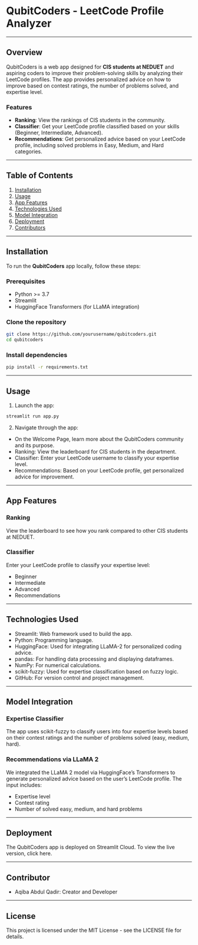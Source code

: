 # QubitCoders - LeetCode Profile Analyzer

---
## Overview
QubitCoders is a web app designed for **CIS students at NEDUET** and aspiring coders to improve their problem-solving skills by analyzing their LeetCode profiles. The app provides personalized advice on how to improve based on contest ratings, the number of problems solved, and expertise level.

### Features
- **Ranking**: View the rankings of CIS students in the community.
- **Classifier**: Get your LeetCode profile classified based on your skills (Beginner, Intermediate, Advanced).
- **Recommendations**: Get personalized advice based on your LeetCode profile, including solved problems in Easy, Medium, and Hard categories.

---

## Table of Contents
1. [Installation](#installation)
2. [Usage](#usage)
3. [App Features](#app-features)
4. [Technologies Used](#technologies-used)
5. [Model Integration](#model-integration)
6. [Deployment](#deployment)
7. [Contributors](#contributors)

---

## Installation

To run the **QubitCoders** app locally, follow these steps:

### Prerequisites
- Python >= 3.7
- Streamlit
- HuggingFace Transformers (for LLaMA integration)

### Clone the repository
```bash
git clone https://github.com/yourusername/qubitcoders.git
cd qubitcoders
```

### Install dependencies
```bash
pip install -r requirements.txt
```
---
## Usage

1. Launch the app:
```bash
streamlit run app.py
```

2. Navigate through the app:
- On the Welcome Page, learn more about the QubitCoders community and its purpose.
- Ranking: View the leaderboard for CIS students in the department.
- Classifier: Enter your LeetCode username to classify your expertise level.
- Recommendations: Based on your LeetCode profile, get personalized advice for improvement.

---
## App Features

### Ranking
View the leaderboard to see how you rank compared to other CIS students at NEDUET.

### Classifier
Enter your LeetCode profile to classify your expertise level:
- Beginner
- Intermediate
- Advanced
- Recommendations
---
## Technologies Used

- Streamlit: Web framework used to build the app.
- Python: Programming language.
- HuggingFace: Used for integrating LLaMA-2 for personalized coding advice. 
- pandas: For handling data processing and displaying dataframes.
- NumPy: For numerical calculations.
- scikit-fuzzy: Used for expertise classification based on fuzzy logic.
- GitHub: For version control and project management.

---
## Model Integration

### Expertise Classifier
The app uses scikit-fuzzy to classify users into four expertise levels based on their contest ratings and the number of problems solved (easy, medium, hard).

### Recommendations via LLaMA 2
We integrated the LLaMA 2 model via HuggingFace’s Transformers to generate personalized advice based on the user’s LeetCode profile. The input includes:

- Expertise level
- Contest rating
- Number of solved easy, medium, and hard problems
---

## Deployment
The QubitCoders app is deployed on Streamlit Cloud. To view the live version, click here.

---
## Contributor

- Aqiba Abdul Qadir: Creator and Developer
---
## License

This project is licensed under the MIT License - see the LICENSE file for details.